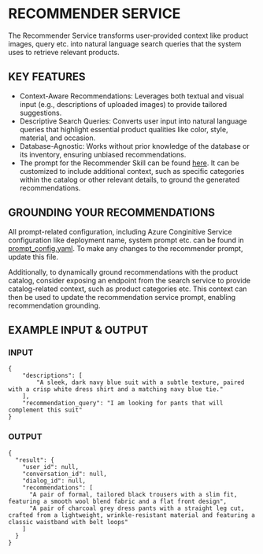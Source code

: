 # RECOMMENDER SERVICE

The Recommender Service transforms user-provided context like product images, query etc. into natural language search queries that the system uses to retrieve relevant products.

## KEY FEATURES
- Context-Aware Recommendations: Leverages both textual and visual input (e.g., descriptions of uploaded images) to provide tailored suggestions.
- Descriptive Search Queries: Converts user input into natural language queries that highlight essential product qualities like color, style, material, and occasion.
- Database-Agnostic: Works without prior knowledge of the database or its inventory, ensuring unbiased recommendations. 
- The prompt for the Recommender Skill can be found [here](src/skills/recommender/src/prompts_config.yaml). It can be customized to include additional context, such as specific categories within the catalog or other relevant details, to ground the generated recommendations.

## GROUNDING YOUR RECOMMENDATIONS
All prompt-related configuration, including Azure Conginitive Service configuration like deployment name, system prompt etc. can be found in [prompt_config.yaml](src/prompts_config.yaml). To make any changes to the recommender prompt, update this file.

Additionally, to dynamically ground recommendations with the product catalog, consider exposing an endpoint from the search service to provide catalog-related context, such as product categories etc. This context can then be used to update the recommendation service prompt, enabling recommendation grounding.

## EXAMPLE INPUT & OUTPUT

### INPUT

```
{
    "descriptions": [
        "A sleek, dark navy blue suit with a subtle texture, paired with a crisp white dress shirt and a matching navy blue tie."
    ],
    "recommendation_query": "I am looking for pants that will complement this suit"
}
```

### OUTPUT

```
{
  "result": {
    "user_id": null,
    "conversation_id": null,
    "dialog_id": null,
    "recommendations": [
      "A pair of formal, tailored black trousers with a slim fit, featuring a smooth wool blend fabric and a flat front design",
      "A pair of charcoal grey dress pants with a straight leg cut, crafted from a lightweight, wrinkle-resistant material and featuring a classic waistband with belt loops"
    ]
  }
}
```
